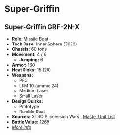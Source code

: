 # Super-Griffin 

## Super-Griffin GRF-2N-X 

- **Role:** Missile Boat 
- **Tech Base:** Inner Sphere (3020) 
- **Chassis:** 60 tons 
- **Movement:** 4 / 6 
  - **Jumping:** 6 
- **Armor:** 160 
- **Heat Sinks:** 15 (20) 
- **Weapons:** 
  - PPC 
  - LRM 10 (ammo: 24) 
  - Medium Laser 
  - Small Laser 
- **Design Quirks:** 
  - Prototype 
  - Rumble Seat 
- **Sources:** XTRO Succession Wars , [Master Unit List](http://masterunitlist.info/Unit/Details/5771/super-griffin-grf-2n-x) 
- **Battle Value:** 1269 
- [*More Info*](super-griffin/super-griffin_grf-2n-x.md) 

